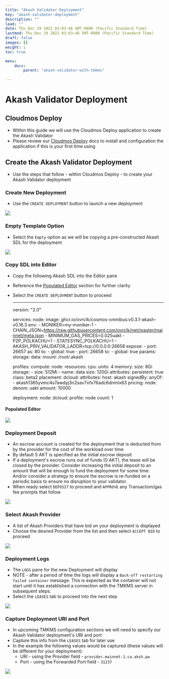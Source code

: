```yaml
---
title: "Akash Validator Deployment"
key: "akash-validator-deployment"
description: ""
lead: ""
date: Thu Dec 29 2022 03:03:46 GMT-0800 (Pacific Standard Time)
lastmod: Thu Dec 29 2022 03:03:46 GMT-0800 (Pacific Standard Time)
draft: false
images: []
weight: 1
toc: true

menu:
    docs:
        parent: "akash-validator-with-tmkms"

---
```

Akash Validator Deployment
==========================

Cloudmos Deploy
---------------

*   Within this guide we will use the Cloudmos Deploy application to create the Akash Validator
*   Please review our [Cloudmos Deploy](../../../../guides/deploy/) docs to install and configuration the application if this is your first time using

Create the Akash Validator Deployment
-------------------------------------

*   Use the steps that follow - within Cloudmos Deploy - to create your Akash Validator deployment

### Create New Deployment

*   Use the `CREATE DEPLOYMENT` button to launch a new deployment

![](/images/.gitbook/validatorCreateDeployment.png)

### Empty Template Option

*   Select the `Empty` option as we will be copying a pre-constructed Akash SDL for the deployment

![](/images/.gitbook/validatorBlankTemplate.png)

### Copy SDL into Editor

*   Copy the following Akash SDL into the Editor pane
*   Reference the [Populated Editor](akash-validator-deployment.md#populated-editor) section for further clarity
*   Select the `CREATE DEPLOYMENT` button to proceed

    ---
    version: "2.0"
    
    services:
      node:
        image: ghcr.io/ovrclk/cosmos-omnibus:v0.3.1-akash-v0.16.3
        env:
          - MONIKER=my-moniker-1
          - CHAIN_JSON=https://raw.githubusercontent.com/ovrclk/net/master/mainnet/meta.json
          - MINIMUM_GAS_PRICES=0.025uakt
          - P2P_POLKACHU=1
          - STATESYNC_POLKACHU=1
          - AKASH_PRIV_VALIDATOR_LADDR=tcp://0.0.0.0:26658
        expose:
          - port: 26657
            as: 80
            to:
              - global: true
          - port: 26658
            to:
              - global: true
        params:
          storage:
            data:
              mount: /root/.akash
    
    profiles:
      compute:
        node:
          resources:
            cpu:
              units: 4
            memory:
              size: 8Gi
            storage:
              - size: 512Mi
              - name: data
                size: 120Gi
                attributes:
                  persistent: true
                  class: beta2
      placement:
        dcloud:
          attributes:
            host: akash
          signedBy:
            anyOf:
              - akash1365yvmc4s7awdyj3n2sav7xfx76adc6dnmlx63
          pricing:
            node:
              denom: uakt
              amount: 10000
    
    deployment:
      node:
        dcloud:
          profile: node
          count: 1
    

#### Populated Editor

![](/images/.gitbook/validatorTemplatePopulated.png)

### Deployment Deposit

*   An escrow account is created for the deployment that is deducted from by the provider for the cost of the workload over time
*   By default 5 AKT is specified as the initial escrow deposit
*   If a deployment's escrow runs out of funds (0 AKT), the lease will be closed by the provider. Consider increasing the initial deposit to an amount that will be enough to fund the deployment for some time. And/or consider a strategy to ensure the escrow is re-funded on a periodic basis to ensure no disruption to your validator.
*   When ready select `DEPOSIT` to proceed and `APPROVE` any Transaction/gas fee prompts that follow

![](/images/.gitbook/validatorDeploymentDeposit.png)

### Select Akash Provider

*   A list of Akash Providers that have bid on your deployment is displayed
*   Choose the desired Provider from the list and then select `ACCEPT BID` to proceed

![](/images/.gitbook/validatorSelectProvider.png)

### Deployment Logs

*   The `LOGS` pane for the new Deployment will display
*   NOTE - after a period of time the logs will display a `Back-off restarting failed container` message. This is expected as the container will not start until it has established a connection with the TMKMS server in subsequent steps.
*   Select the `LEASES` tab to proceed into the next step

![](/images/.gitbook/validatorDeploymentLogs.png)

### Capture Deployment URI and Port

*   In upcoming TMKMS configuration sections we will need to specify our Akash Validator deployment's URI and port
*   Capture this info from the `LEASES` tab for later use
*   In the example the following values would be captured (these values will be different for your deployment):
    *   URI - using the Provider field - `provider.mainnet-1.ca.aksh.pw`
    *   Port - using the Forwarded Port field - `31237`

![](/images/.gitbook/validatorDeploymentURICapture.png)